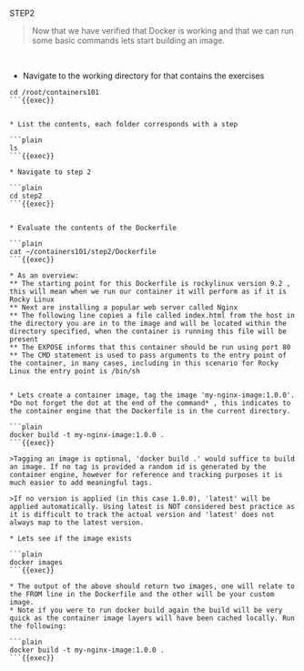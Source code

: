 STEP2

>Now that we have verified that Docker is working and that we can run some basic commands lets start building an image.

<br>

* Navigate to the working directory for that contains the exercises
```plain
cd /root/containers101 
```{{exec}}


* List the contents, each folder corresponds with a step

```plain
ls 
```{{exec}}

* Navigate to step 2

```plain
cd step2
```{{exec}}


* Evaluate the contents of the Dockerfile 

```plain
cat ~/containers101/step2/Dockerfile
```{{exec}}

* As an overview:
** The starting point for this Dockerfile is rockylinux version 9.2 , this will mean when we run our container it will perform as if it is Rocky Linux
** Next are installing a popular web server called Nginx
** The following line copies a file called index.html from the host in the directory you are in to the image and will be located within the directory specified, when the container is running this file will be present
** The EXPOSE informs that this container should be run using port 80
** The CMD statement is used to pass arguments to the entry point of the container, in many cases, including in this scenario for Rocky Linux the entry point is /bin/sh


* Lets create a container image, tag the image 'my-nginx-image:1.0.0'. *Do not forget the dot at the end of the command* , this indicates to the container engine that the Dockerfile is in the current directory.

```plain
docker build -t my-nginx-image:1.0.0 .
```{{exec}}

>Tagging an image is optional, 'docker build .' would suffice to build an image. If no tag is provided a random id is generated by the container engine, however for reference and tracking purposes it is much easier to add meaningful tags. 

>If no version is applied (in this case 1.0.0), 'latest' will be applied automatically. Using latest is NOT considered best practice as it is difficult to track the actual version and 'latest' does not always map to the latest version.

* Lets see if the image exists

```plain
docker images
```{{exec}}

* The output of the above should return two images, one will relate to the FROM line in the Dockerfile and the other will be your custom image.
* Note if you were to run docker build again the build will be very quick as the container image layers will have been cached locally. Run the following:

```plain
docker build -t my-nginx-image:1.0.0 .
```{{exec}}



